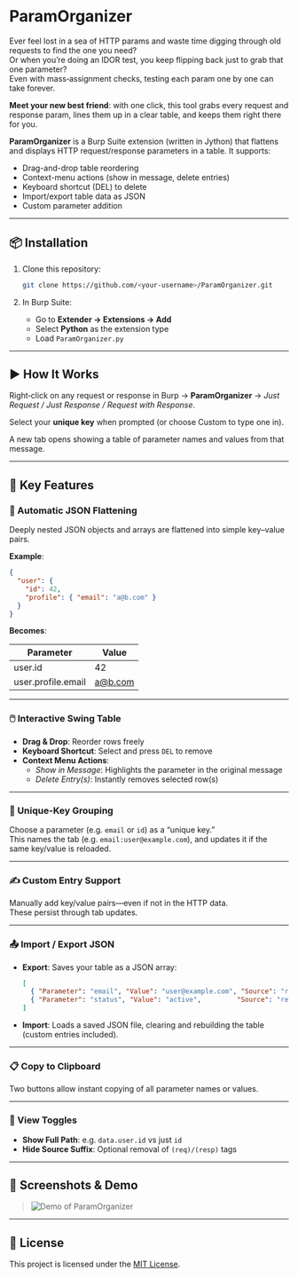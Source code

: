 # ParamOrganizer

Ever feel lost in a sea of HTTP params and waste time digging through old requests to find the one you need?  
Or when you’re doing an IDOR test, you keep flipping back just to grab that one parameter?  
Even with mass‑assignment checks, testing each param one by one can take forever.

**Meet your new best friend**: with one click, this tool grabs every request and response param, lines them up in a clear table, and keeps them right there for you.

**ParamOrganizer** is a Burp Suite extension (written in Jython) that flattens and displays HTTP request/response parameters in a table. It supports:

- Drag-and-drop table reordering  
- Context-menu actions (show in message, delete entries)  
- Keyboard shortcut (DEL) to delete  
- Import/export table data as JSON  
- Custom parameter addition  

---

## 📦 Installation

1. Clone this repository:
   ```bash
   git clone https://github.com/<your-username>/ParamOrganizer.git
   ```

2. In Burp Suite:
   - Go to **Extender → Extensions → Add**
   - Select **Python** as the extension type
   - Load `ParamOrganizer.py`

---

## ▶️ How It Works

Right‑click on any request or response in Burp → **ParamOrganizer** → *Just Request / Just Response / Request with Response*.

Select your **unique key** when prompted (or choose Custom to type one in).

A new tab opens showing a table of parameter names and values from that message.

---

## 🔑 Key Features

### 🔁 Automatic JSON Flattening

Deeply nested JSON objects and arrays are flattened into simple key–value pairs.

**Example**:
```json
{
  "user": {
    "id": 42,
    "profile": { "email": "a@b.com" }
  }
}
```

**Becomes**:

| Parameter            | Value     |
|----------------------|-----------|
| user.id              | 42        |
| user.profile.email   | a@b.com   |

---

### 🖱️ Interactive Swing Table

- **Drag & Drop**: Reorder rows freely  
- **Keyboard Shortcut**: Select and press `DEL` to remove  
- **Context Menu Actions**:
  - *Show in Message*: Highlights the parameter in the original message  
  - *Delete Entry(s)*: Instantly removes selected row(s)  

---

### 🧬 Unique-Key Grouping

Choose a parameter (e.g. `email` or `id`) as a “unique key.”  
This names the tab (e.g. `email:user@example.com`), and updates it if the same key/value is reloaded.

---

### ✍️ Custom Entry Support

Manually add key/value pairs—even if not in the HTTP data.  
These persist through tab updates.

---

### 📤 Import / Export JSON

- **Export**: Saves your table as a JSON array:
  ```json
  [
    { "Parameter": "email", "Value": "user@example.com", "Source": "req" },
    { "Parameter": "status", "Value": "active",         "Source": "resp" }
  ]
  ```
- **Import**: Loads a saved JSON file, clearing and rebuilding the table (custom entries included).

---

### 📋 Copy to Clipboard

Two buttons allow instant copying of all parameter names or values.

---

### 👀 View Toggles

- **Show Full Path**: e.g. `data.user.id` vs just `id`
- **Hide Source Suffix**: Optional removal of `(req)/(resp)` tags

---

## 📸 Screenshots & Demo

> ![Demo of ParamOrganizer](assets/Demo.gif)

---

## 📝 License

This project is licensed under the [MIT License](LICENSE).

